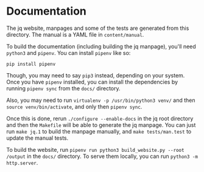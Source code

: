 Documentation
=============

The jq website, manpages and some of the tests are generated from this
directory. The manual is a YAML file in `content/manual`.

To build the documentation (including building the jq manpage), you'll
need `python3` and `pipenv`. You can install `pipenv` like so:

    pip install pipenv

Though, you may need to say `pip3` instead, depending on your system. Once
you have `pipenv` installed, you can install the dependencies by running
`pipenv sync` from the `docs/` directory.

Also, you may need to run `virtualenv -p /usr/bin/python3 venv/` and
then `source venv/bin/activate`, and only then `pipenv sync`.

Once this is done, rerun `./configure --enable-docs` in the jq root directory and then
the `Makefile` will be able to generate the jq manpage.  You can just run
`make jq.1` to build the manpage manually, and `make tests/man.test` to
update the manual tests.

To build the website, run `pipenv run python3 build_website.py --root /output`
in the `docs/` directory. To serve them locally, you can run
`python3 -m http.server`.
